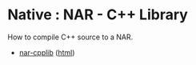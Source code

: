 # Native : NAR - C++ Library

How to compile C++ source to a NAR.

* [nar-cpplib](src/site/markdown/index.md) ([html](https://tibcosoftware.github.io/tibco-streaming-samples/10.4.1/nativelibrary/nar/nar-cpplib/))
